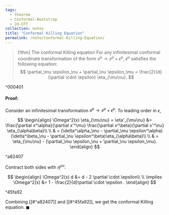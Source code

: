 ```yaml
---
tags:
  - theorem
  - Conformal-Bootstrap
  - 2d-CFT
collection: notes
title: "Conformal Killing Equation"
permalink: /note/Conformal-Killing-Equation/
---
```


> [!thm] The conformal Killing equation
> For any infinitesimal conformal coordinate transformation of the form $x^\mu \rightarrow x^\mu + \epsilon^\mu$, $\epsilon^\mu$ satisfies the following equation:
> $$
>\partial_\mu \epsilon_\nu + \partial_\nu \epsilon_\mu = \frac{2}{d} (\partial \cdot \epsilon) \eta_{\mu\nu}.
>$$

^000401

#### Proof:
Consider an infinitesimal transformation $x^\mu \rightarrow x^\mu + \epsilon^\mu$. To leading order in $\epsilon$,

$$
\begin{align}
 \Omega^2(x) \eta_{\mu\nu} = \eta'_{\mu\nu} &= \frac{\partial x^\alpha}{\partial x'^\mu} \frac{\partial x^\beta}{\partial x'^\nu} \eta_{\alpha\beta}\\ \\
 & = (\delta^\alpha_\mu - \partial_\mu \epsilon^\alpha)(\delta^\beta_\nu - \partial_\nu \epsilon^\beta)\eta_{\alpha\beta}\\ \\
 & = \eta_{\mu\nu} - (\partial_\mu \epsilon_\nu + \partial_\nu \epsilon_\mu).
\end{align}
$$

^a82407

Contract both sides with $\eta^{\mu\nu}$:

$$
\begin{align}
 \Omega^2(x) d &= d - 2 \partial \cdot \epsilon\\ \\
 \implies \Omega^2(x) &= 1 - \frac{2}{d}\partial \cdot \epsilon
.
\end{align}
$$

^45fa92

Combining [[#^a82407]] and [[#^45fa92]], we get the conformal Killing equation. $\blacksquare$
